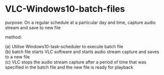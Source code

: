 # VLC-Windows10-batch-files

purpose:  On a regular schedule at a particular day and time, capture audio stream and save to new file

method: 

(a) Utilise Windows10-task-scheduler to execute batch file  
(b) batch file starts VLC software and starts audio stream capture and saves to a new file  
(c) VLC stops the audio stream capture after a period of time that was specified in the batch file and the new file is ready for playback  
